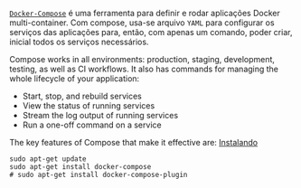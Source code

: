 [`Docker-Compose`](https://docs.docker.com/compose/) é uma ferramenta para definir e rodar aplicações Docker multi-container. Com compose, usa-se arquivo `YAML` para configurar os serviços das aplicações para, então, com apenas um comando, poder criar, inicial todos os serviços necessários.

Compose works in all environments: production, staging, development, testing, as well as CI workflows. It also has commands for managing the whole lifecycle of your application:

- Start, stop, and rebuild services
- View the status of running services
- Stream the log output of running services
- Run a one-off command on a service

The key features of Compose that make it effective are:
[Instalando](https://docs.docker.com/compose/install/)

```
sudo apt-get update
sudo apt-get install docker-compose
# sudo apt-get install docker-compose-plugin
```
